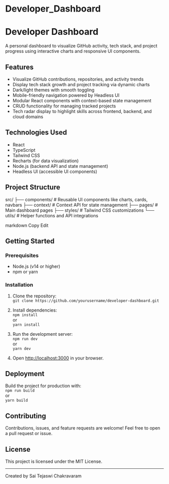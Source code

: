 # Developer_Dashboard
# Developer Dashboard

A personal dashboard to visualize GitHub activity, tech stack, and project progress using interactive charts and responsive UI components.

## Features
- Visualize GitHub contributions, repositories, and activity trends
- Display tech stack growth and project tracking via dynamic charts
- Dark/light themes with smooth toggling
- Mobile-friendly navigation powered by Headless UI
- Modular React components with context-based state management
- CRUD functionality for managing tracked projects
- Tech radar display to highlight skills across frontend, backend, and cloud domains

## Technologies Used
- React
- TypeScript
- Tailwind CSS
- Recharts (for data visualization)
- Node.js (backend API and state management)
- Headless UI (accessible UI components)

## Project Structure
src/
├── components/ # Reusable UI components like charts, cards, navbars
├── context/ # Context API for state management
├── pages/ # Main dashboard pages
├── styles/ # Tailwind CSS customizations
└── utils/ # Helper functions and API integrations

markdown
Copy
Edit

## Getting Started

### Prerequisites
- Node.js (v14 or higher)
- npm or yarn

### Installation
1. Clone the repository:  
   `git clone https://github.com/yourusername/developer-dashboard.git`

2. Install dependencies:  
   `npm install`  
   or  
   `yarn install`

3. Run the development server:  
   `npm run dev`  
   or  
   `yarn dev`

4. Open [http://localhost:3000](http://localhost:3000) in your browser.

## Deployment

Build the project for production with:  
`npm run build`  
or  
`yarn build`

## Contributing

Contributions, issues, and feature requests are welcome! Feel free to open a pull request or issue.

## License

This project is licensed under the MIT License.

---

Created by Sai Tejaswi Chakravaram
